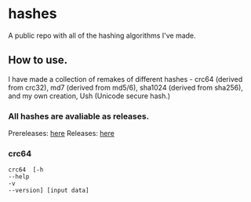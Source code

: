 # hashes
A public repo with all of the hashing algorithms I've made.

## How to use.

I have made a collection of remakes of different hashes - crc64 (derived from crc32), md7 (derived from md5/6), sha1024 (derived from sha256), and my own creation, Ush (Unicode secure hash.)


### All hashes are avaliable as releases.
Prereleases: [here](https://github.com/joshiewtf/hashes/releases/tag/latest)
Releases: [here](https://github.com/joshiewtf/hashes/releases/)

### crc64

```
crc64  [-h
--help
-v
--version] [input data]
```
